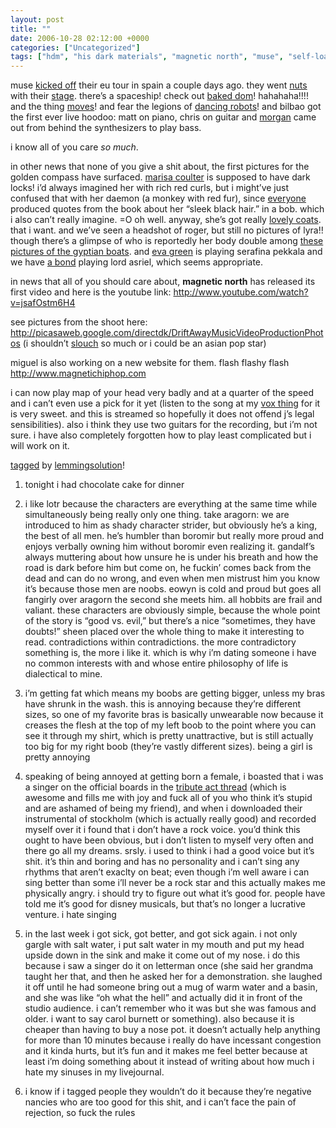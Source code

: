 ```yaml
---
layout: post
title: ""
date: 2006-10-28 02:12:00 +0000
categories: ["Uncategorized"]
tags: ["hdm", "his dark materials", "magnetic north", "muse", "self-loathing", "tagged", "the golden compass"]
---
```


muse [kicked off](http://www.musewiki.org/Bilbao_Bizkaia_Arena_2006_%28gig%29) their eu tour in spain a couple days ago. they went [nuts](http://i97.photobucket.com/albums/l202/judytuna/279092378_d092a94018.jpg) with their [stage](http://i97.photobucket.com/albums/l202/judytuna/278960594_7395aea8c6_b.jpg). there’s a spaceship! check out [baked dom](http://i97.photobucket.com/albums/l202/judytuna/Concierto_Muse_13.jpg)! hahahaha!!!! and the thing [moves](http://www.microcuts.net/gallery/data/media/176/278910239_bdb91e58db_o.jpg)! and fear the legions of [dancing robots](http://www.youtube.com/watch?v=BPtEWnSLMHA)! and bilbao got the first ever live hoodoo: matt on piano, chris on guitar and [morgan](http://www.musewiki.org/Morgan_Nicholls) came out from behind the synthesizers to play bass.

i know all of you care *so much*.

in other news that none of you give a shit about, the first pictures for the golden compass have surfaced. [marisa coulter](http://i10.tinypic.com/2vmvjif.jpg) is supposed to have dark locks! i’d always imagined her with rich red curls, but i might’ve just confused that with her daemon (a monkey with red fur), since [everyone](http://community.livejournal.com/jordancollege/100104.html) produced quotes from the book about her “sleek black hair.” in a bob. which i also can’t really imagine. =O oh well. anyway, she’s got really [lovely coats](http://nicolekidmanunited.com/NicoleKidmanFilmography/TheGoldenCompass/TheGoldenCompassSetFurtrimCoat_4.jpg). that i want. and we’ve seen a headshot of roger, but still no pictures of lyra!! though there’s a glimpse of who is reportedly her body double among [these pictures of the gyptian boats](http://news.bbc.co.uk/cbbcnews/hi/newsid_6050000/newsid_6053100/6053166.stm). and [eva green](http://www.imdb.com/name/nm1200692/) is playing serafina pekkala and we have [a bond](http://www.imdb.com/name/nm0185819/) playing lord asriel, which seems appropriate.

in news that all of you should care about, **magnetic north** has released its first video and here is the youtube link: http://www.youtube.com/watch?v=jsafOstm6H4

see pictures from the shoot here: http://picasaweb.google.com/directdk/DriftAwayMusicVideoProductionPhotos (i shouldn’t [slouch](http://picasaweb.google.com/directdk/DriftAwayMusicVideoProductionPhotos/photo#4986363939570515986) so much or i could be an asian pop star)

miguel is also working on a new website for them. flash flashy flash http://www.magnetichiphop.com

i can now play map of your head very badly and at a quarter of the speed and i can’t even use a pick for it yet (listen to the song at my [vox thing](http://judytuna.vox.com/library/post/hello-world-1.html) for it is very sweet. and this is streamed so hopefully it does not offend j’s legal sensibilities). also i think they use two guitars for the recording, but i’m not sure. i have also completely forgotten how to play least complicated but i will work on it.

[tagged](http://judytuna.vox.com/library/post/hello-world-1.html) by [lemmingsolution](http://lemmingsolution.livejournal.com/)!

1. tonight i had chocolate cake for dinner

2. i like lotr because the characters are everything at the same time while simultaneously being really only one thing. take aragorn: we are introduced to him as shady character strider, but obviously he’s a king, the best of all men. he’s humbler than boromir but really more proud and enjoys verbally owning him without boromir even realizing it. gandalf’s always muttering about how unsure he is under his breath and how the road is dark before him but come on, he fuckin’ comes back from the dead and can do no wrong, and even when men mistrust him you know it’s because those men are noobs. eowyn is cold and proud but goes all fangirly over aragorn the second she meets him. all hobbits are frail and valiant. these characters are obviously simple, because the whole point of the story is “good vs. evil,” but there’s a nice “sometimes, they have doubts!” sheen placed over the whole thing to make it interesting to read. contradictions within contradictions. the more contradictory something is, the more i like it. which is why i’m dating someone i have no common interests with and whose entire philosophy of life is dialectical to mine.

3. i’m getting fat which means my boobs are getting bigger, unless my bras have shrunk in the wash. this is annoying because they’re different sizes, so one of my favorite bras is basically unwearable now because it creases the flesh at the top of my left boob to the point where you can see it through my shirt, which is pretty unattractive, but is still actually too big for my right boob (they’re vastly different sizes). being a girl is pretty annoying

4. speaking of being annoyed at getting born a female, i boasted that i was a singer on the official boards in the [tribute act thread](http://board.muse.mu/showthread.php?t=28714) (which is awesome and fills me with joy and fuck all of you who think it’s stupid and are ashamed of being my friend), and when i downloaded their instrumental of stockholm (which is actually really good) and recorded myself over it i found that i don’t have a rock voice. you’d think this ought to have been obvious, but i don’t listen to myself very often and there go all my dreams. srsly. i used to think i had a good voice but it’s shit. it’s thin and boring and has no personality and i can’t sing any rhythms that aren’t exaclty on beat; even though i’m well aware i can sing better than some i’ll never be a rock star and this actually makes me physically angry. i should try to figure out what it’s good for. people have told me it’s good for disney musicals, but that’s no longer a lucrative venture. i hate singing

5. in the last week i got sick, got better, and got sick again. i not only gargle with salt water, i put salt water in my mouth and put my head upside down in the sink and make it come out of my nose. i do this because i saw a singer do it on letterman once (she said her grandma taught her that, and then he asked her for a demonstration. she laughed it off until he had someone bring out a mug of warm water and a basin, and she was like “oh what the hell” and actually did it in front of the studio audience. i can’t remember who it was but she was famous and older. i want to say carol burnett or something). also because it is cheaper than having to buy a nose pot. it doesn’t actually help anything for more than 10 minutes because i really do have incessant congestion and it kinda hurts, but it’s fun and it makes me feel better because at least i’m doing something about it instead of writing about how much i hate my sinuses in my livejournal.

6. i know if i tagged people they wouldn’t do it because they’re negative nancies who are too good for this shit, and i can’t face the pain of rejection, so fuck the rules